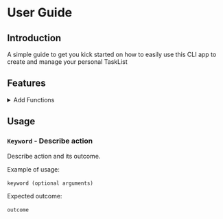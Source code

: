# User Guide 

## Introduction
A simple guide to get you kick started on how to easily use this CLI app to create and manage your personal TaskList
## Features 
<details>
<summary>
Add Functions
</summary>
Here are the commands to add different types of tasks into your tasklist  
<br>
<br>
<details>
<summary>

`todo` - Add Todo

![Todo](https://github.com/IsaacTin/ip/blob/branch-A-UserGuide/docs/Images/todo.png)
</summary>
<br>
Type "todo" followed by a space and then type in the 'todo' you wish to add into your list
<br>
<br>
Click on link here to see example: https://github.com/IsaacTin/ip/blob/branch-A-UserGuide/docs/Images/todo.png
</details>

`deadline`

<details>
<summary>
`deadline` - Add deadline
</summary>
<br>
Type "deadline" followed by description of deadline, then followed by  "/by" followed by a space and then type the rest of the description
<br>
Input date via 'YYYY-MM-DD' format and time in 'HH:MM' format if you wish to add date and time
<br>
<br>
Click on link here to see example: https://github.com/IsaacTin/ip/blob/branch-A-UserGuide/docs/Images/deadline.png
</details>
<details>
<summary>
**event** - Add event
</summary>
<br>
*Type "event" followed by description of event, then followed by "/at" followed by a space and then type in ther rest of the description
<br>
*Input date via 'YYYY-MM-DD' format and time in 'HH:MM' format if you wish to add date and time
<br>
*Click on link here to see example: https://github.com/IsaacTin/ip/blob/branch-A-UserGuide/docs/Images/event.png
</details>
</details>

## Usage

### `Keyword` - Describe action

Describe action and its outcome.

Example of usage: 

`keyword (optional arguments)`

Expected outcome:

`outcome`
